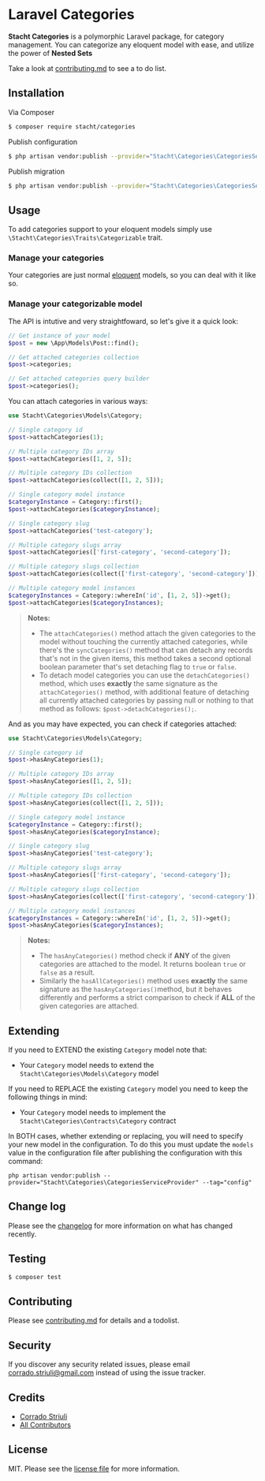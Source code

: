 # Laravel Categories

**Stacht Categories** is a polymorphic Laravel package, for category management. You can categorize any eloquent model with ease, and utilize the power of **Nested Sets**

Take a look at [contributing.md](contributing.md) to see a to do list.

## Installation

Via Composer

``` bash
$ composer require stacht/categories
```

Publish configuration

```bash
$ php artisan vendor:publish --provider="Stacht\Categories\CategoriesServiceProvider" --tag="config"
```

Publish migration

```bash
$ php artisan vendor:publish --provider="Stacht\Categories\CategoriesServiceProvider" --tag="migrations"
```



## Usage

To add categories support to your eloquent models simply use `\Stacht\Categories\Traits\Categorizable` trait.

### Manage your categories

Your categories are just normal [eloquent](https://laravel.com/docs/master/eloquent) models, so you can deal with it like so.

### Manage your categorizable model

The API is intutive and very straightfoward, so let's give it a quick look:

```php
// Get instance of your model
$post = new \App\Models\Post::find();

// Get attached categories collection
$post->categories;

// Get attached categories query builder
$post->categories();
```

You can attach categories in various ways:

```php
use Stacht\Categories\Models\Category;

// Single category id
$post->attachCategories(1);

// Multiple category IDs array
$post->attachCategories([1, 2, 5]);

// Multiple category IDs collection
$post->attachCategories(collect([1, 2, 5]));

// Single category model instance
$categoryInstance = Category::first();
$post->attachCategories($categoryInstance);

// Single category slug
$post->attachCategories('test-category');

// Multiple category slugs array
$post->attachCategories(['first-category', 'second-category']);

// Multiple category slugs collection
$post->attachCategories(collect(['first-category', 'second-category']));

// Multiple category model instances
$categoryInstances = Category::whereIn('id', [1, 2, 5])->get();
$post->attachCategories($categoryInstances);
```

> **Notes:**
>
> - The `attachCategories()` method attach the given categories to the model without touching the currently attached categories, while there's the `syncCategories()` method that can detach any records that's not in the given items, this method takes a second optional boolean parameter that's set detaching flag to `true` or `false`.
> - To detach model categories you can use the `detachCategories()` method, which uses **exactly** the same signature as the `attachCategories()` method, with additional feature of detaching all currently attached categories by passing null or nothing to that method as follows: `$post->detachCategories();`.

And as you may have expected, you can check if categories attached:

```php
use Stacht\Categories\Models\Category;

// Single category id
$post->hasAnyCategories(1);

// Multiple category IDs array
$post->hasAnyCategories([1, 2, 5]);

// Multiple category IDs collection
$post->hasAnyCategories(collect([1, 2, 5]));

// Single category model instance
$categoryInstance = Category::first();
$post->hasAnyCategories($categoryInstance);

// Single category slug
$post->hasAnyCategories('test-category');

// Multiple category slugs array
$post->hasAnyCategories(['first-category', 'second-category']);

// Multiple category slugs collection
$post->hasAnyCategories(collect(['first-category', 'second-category']));

// Multiple category model instances
$categoryInstances = Category::whereIn('id', [1, 2, 5])->get();
$post->hasAnyCategories($categoryInstances);
```

> **Notes:**
>
> - The `hasAnyCategories()` method check if **ANY** of the given categories are attached to the model. It returns boolean `true` or `false` as a result.
> - Similarly the `hasAllCategories()` method uses **exactly** the same signature as the `hasAnyCategories()`method, but it behaves differently and performs a strict comparison to check if **ALL** of the given categories are attached.

###

## Extending

If you need to EXTEND the existing `Category` model note that:

- Your `Category` model needs to extend the `Stacht\Categories\Models\Category` model

If you need to REPLACE the existing `Category` model  you need to keep the following things in mind:

- Your `Category` model needs to implement the `Stacht\Categories\Contracts\Category` contract

In BOTH cases, whether extending or replacing, you will need to specify your new model in the configuration. To do this you must update the `models` value in the configuration file after publishing the configuration with this command:

```
php artisan vendor:publish --provider="Stacht\Categories\CategoriesServiceProvider" --tag="config"
```



## Change log

Please see the [changelog](changelog.md) for more information on what has changed recently.

## Testing

``` bash
$ composer test
```

## Contributing

Please see [contributing.md](contributing.md) for details and a todolist.

## Security

If you discover any security related issues, please email corrado.striuli@gmail.com instead of using the issue tracker.

## Credits

- [Corrado Striuli][link-author]
- [All Contributors][link-contributors]

## License

MIT. Please see the [license file](license.md) for more information.

[link-author]: https://bitbucket.com/stacht
[link-contributors]: ../../contributors

